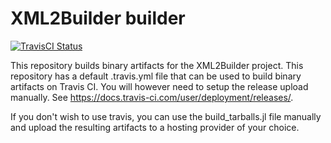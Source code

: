 # XML2Builder builder

[![TravisCI Status][travisci-img]][travisci-url]

This repository builds binary artifacts for the XML2Builder project.
This repository has a default .travis.yml file that can be used to build
binary artifacts on Travis CI. You will however need to setup the release
upload manually. See https://docs.travis-ci.com/user/deployment/releases/.

If you don't wish to use travis, you can use the build_tarballs.jl
file manually and upload the resulting artifacts to a hosting provider
of your choice.

[travisci-img]: https://travis-ci.org/bicycle1885/XML2Builder.svg?branch=master
[travisci-url]: https://travis-ci.org/bicycle1885/XML2Builder
